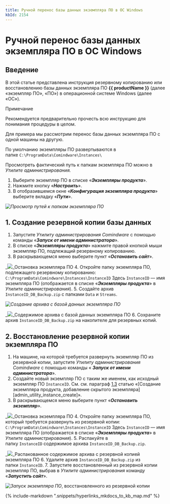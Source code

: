 ```yaml
---
title: Ручной перенос базы данных экземпляра ПО в ОС Windows
kbId: 2154
---
```


# Ручной перенос базы данных экземпляра ПО в ОС Windows

## Введение

В этой статье представлена инструкция резервному копированию или восстановлению базы данных экземпляра ПО **{{ productName }}** (далее «экземпляр ПО», «ПО») в операционной системе Windows (далее «ОС»).

Примечание

Рекомендуется предварительно прочесть всю инструкцию для понимания процедуры в целом.

Для примера мы рассмотрим перенос базы данных экземпляра ПО c одной машины на другую.

По умолчанию экземпляры ПО развертываются в папке `C:\ProgramData\Comindware\Instances\`

Просмотреть фактический путь к папкам экземпляра ПО можно в *Утилите администрирования.*

1. Выберите экземпляр ПО в списке «***Экземпляры продукта***».
2. Нажмите кнопку «***Настроить***».
3. В отобразившемся окне «***Конфигурация экземпляра продукта***» выберите вкладку «***Пути***».

_![Просмотр путей к папкам экземпляра ПО](https://kb.comindware.ru/assets/img_63885b8e70846.png)_

## 1. Создание резервной копии базы данных

1. Запустите *Утилиту администрирования Comindware* с помощью команды «***Запуск от имени администратора***».
2. В списке «***Экземпляры продукта***» нажмите правой кнопкой мыши экземпляр ПО, подлежащий резервному копированию.
3. В раскрывающемся меню выберите пункт «***Остановить сайт***».

_![](https://kb.comindware.ru/assets/img_6387604f05db4.png)_Остановка экземпляра ПО
4. Откройте папку экземпляра ПО, подлежащего резервному копированию:
`C:\ProgramData\Comindware\Instances\InstanceID`
Здесь `InstanceID` — имя экземпляра ПО (отображается в списке «***Экземпляры продукта***» в *Утилите администрирования*).
5. Создайте архив `InstanceID_DB_Backup.zip` с папками `Data` и `Streams`.

_![Создание архива с базой данных экземпляра ПО](https://kb.comindware.ru/assets/img_638761f8a46f3.png)_

_![](https://kb.comindware.ru/assets/img_6387625e81e40.png)_Содержимое архива с базой данных экземпляра ПО
6. Сохраните архив `InstanceID_DB_Backup.zip` на накопителе для резервных копий.

## 2. Восстановление резервной копии экземпляра ПО

1. На машине, на которой требуется развернуть экземпляр ПО из резервной копии, запустите *Утилиту администрирования Comindware*  с помощью команды «  ***Запуск от имени администратора***».
2. Создайте новый экземпляр ПО с таким же именем, как исходный экземпляр ПО `InstanceID`. См. см. параграф [1.3](#p1.3) статью «[Создание экземпляра продукта, добавление скрытого экземпляра][admin_utility_instance_create]».
3. В раскрывающемся меню выберите пункт «***Остановить экземпляр***».

_![](https://kb.comindware.ru/assets/img_6387604f05db4.png)_Остановка экземпляра ПО
4. Откройте папку экземпляра ПО, который требуется развернуть из резервной копии:
`C:\ProgramData\Comindware\Instances\InstanceID`
Здесь `InstanceID` — имя экземпляра ПО (отображается в списке «***Экземпляры продукта***» в *Утилите администрирования*).
5. Распакуйте в папку `InstanceID` содержимое архива `InstanceID_DB_Backup.zip`.

_![](https://kb.comindware.ru/assets/img_6387667cb6fd0.png)_Распакованное содержимое архива с резервной копией экземпляра ПО
6. Удалите архив `InstanceID_DB_Backup.zip` из папки `InstanceID`.
7. Запустите восстановленный из резервной копии экземпляр ПО, выбрав в *Утилите администрирования* команду «***Запустить сайт***».

_![Запуск экземпляра ПО](https://kb.comindware.ru/assets/img_6387676681aa3.png)_, восстановленного из резервной копии



{% include-markdown ".snippets/hyperlinks_mkdocs_to_kb_map.md" %}
